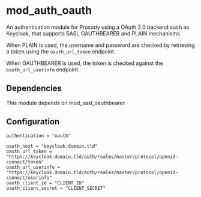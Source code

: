 # mod_auth_oauth

An authentication module for Prosody using a OAuth 2.0 backend such as Keycloak, that supports SASL OAUTHBEARER and PLAIN mechanisms.

When PLAIN is used, the username and password are checked by retrieving a token using the `oauth_url_token` endpoint.

When OAUTHBEARER is used, the token is checked against the `oauth_url_userinfo` endpoint.

## Dependencies

This module depends on mod_sasl_oauthbearer.

## Configuration

```
authentication = "oauth"

oauth_host = "keycloak.domain.tld"
oauth_url_token = "https://keycloak.domain.tld/auth/realms/master/protocol/openid-connect/token"
oauth_url_userinfo = "https://keycloak.domain.tld/auth/realms/master/protocol/openid-connect/userinfo"
oauth_client_id = "CLIENT_ID"
oauth_client_secret = "CLIENT_SECRET"
```
